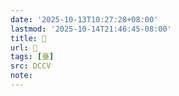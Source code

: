 ```yaml
---
date: '2025-10-13T10:27:28+08:00'
lastmod: '2025-10-14T21:46:45-08:00'
title: 􁙆
url: 􁙆
tags: [臺]
src: DCCV
note:
---
```

